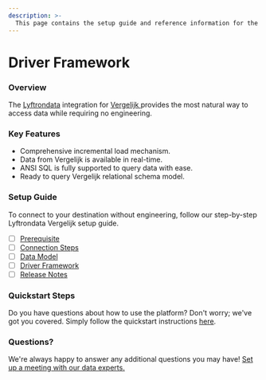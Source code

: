 ```yaml
---
description: >-
  This page contains the setup guide and reference information for the Vergelijk source connector.
---
```


# Driver Framework

### Overview

The [Lyftrondata](https://www.lyftrondata.com/) integration for [Vergelijk](https://www.lyftrondata.com/integration/vergelijk/)[ ](https://www.lyftrondata.com/integration/vergelijk/)provides the most natural way to access data while requiring no engineering.

### Key Features

* Comprehensive incremental load mechanism.
* Data from Vergelijk is available in real-time.&#x20;
* ANSI SQL is fully supported to query data with ease.
* Ready to query Vergelijk relational schema model.

### Setup Guide

To connect to your destination without engineering, follow our step-by-step Lyftrondata Vergelijk setup guide.

* [ ] [Prerequisite](../../marketing-analytics/vergelijk/prerequisite.md)
* [ ] [Connection Steps](../../marketing-analytics/vergelijk/connection-steps.md)
* [ ] [Data Model](../../marketing-analytics/vergelijk/data-model/)
* [ ] [Driver Framework](../../marketing-analytics/vergelijk/driver-framework/)
* [ ] [Release Notes](../../marketing-analytics/vergelijk/release-notes.md)

### Quickstart Steps

Do you have questions about how to use the platform? Don't worry; we've got you covered. Simply follow the quickstart instructions [here](../../../quickstart-steps.md).

### Questions? <a href="#questions" id="questions"></a>

We're always happy to answer any additional questions you may have! [Set up a meeting with our data experts.](https://www.lyftrondata.com/book-a-meeting/)


